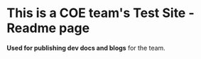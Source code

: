 # This is a COE team's Test Site - Readme page
**Used for publishing dev docs and blogs** for the team.
